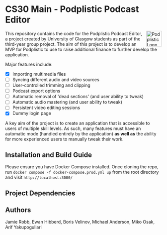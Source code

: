# CS30 Main - Podplistic Podcast Editor

<img src="https://static.wixstatic.com/media/4ae805_8f7ae020838c4a47adbf40181bf111d1~mv2.png/v1/fill/w_558,h_156,al_c,q_85,usm_0.66_1.00_0.01,enc_auto/Podplistic%20Logo%20PNG_edited.png" align="right"
     alt="Podplistic Logo" height="50">



This repository contains the code for the Podplistic Podcast Editor, a project created by University of Glasgow students as part of the third-year group project. The aim of this project is to develop an MVP for Podplistic to use to raise additional finance to further develop the application. 

Major features include:
- [x] Importing multimedia files
- [ ] Syncing different audio and video sources
- [ ] User-controlled trimming and clipping
- [ ] Podcast export options
- [ ] Automatic removal of 'dead sections' (and user ability to tweak)
- [ ] Automatic audio mastering (and user ability to tweak)
- [ ] Persistent video editing sessions
- [x] Dummy login page

A key aim of the project is to create an application that is accessible to users of multiple skill levels. As such, many features must have an automatic mode (handled entirely by the application) **as well as** the ability for more experienced users to manually tweak their work.

## Installation and Build Guide
Please ensure you have Docker Compose installed.
Once cloning the repo, run `docker compose -f docker-compose.prod.yml up` from the root directory and visit `http://localhost:3000/`

## Project Dependencies

## Authors
Jamie Robb, Ewan Hibberd, Boris Velinov, Michael Anderson, Miko Osak, Arif Yakupogullari
